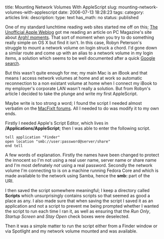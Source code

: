 title: Mounting Network Volumes With AppleScript
slug: mounting-network-volumes-with-applescript
date: 2006-07-13 18:28:23
tags: 
category: articles
link: 
description: 
type: text
has_math: no
status: published

One of my standard lunchtime reading web sites started me off on this; [The Unofficial Apple Weblog](http://www.tuaw.com/2006/07/11/switching-causes-argh/ "http://www.tuaw.com/2006/07/11/switching-causes-argh/") got me reading an article on PC Magazine's site about [Argh! moments](http://www.pcmag.com/article2/0,1895,1986689,00.asp "http://www.pcmag.com/article2/0,1895,1986689,00.asp"). That sort of moment when you try to do something really simple on OS X but find it isn't. In this case, Robyn Peterson's struggle to mount a network volume on login struck a chord. I'd gone down a similar route and come up with an alias to a network volume in my login items, a solution which seems to be well documented after a quick [Google search](http://www.google.com/search?hl=en&q=apple+mac+mount+network+volume+on+login "http://www.google.com/search?hl=en&q=apple+mac+mount+network+volume+on+login").

<!-- TEASER_END -->

But this wasn't quite enough for me; my main Mac is an iBook and that means I access network volumes at home and at work so automatic reconnection to a non existant volume at home when I connect my iBook to my employer's corporate LAN wasn't really a solution. But from Robyn's article I decided to take the plunge and write my first AppleScript.

Maybe write is too strong a word; I found the script I needed almost verbatim on the [MacFixIt forums](http://www.macfixitforums.com/php/showflat.php?Board=tiger&Number=730956 "http://www.macfixitforums.com/php/showflat.php?Board=tiger&Number=730956"). All I needed to do was modify it to my own ends.

Firstly I needed Apple's Script Editor, which lives in **/Applications/AppleScript**; then I was able to enter the following script.



```
tell application "Finder"
open location "smb://user:password@server/share"
end tell
```

A few words of explanation. Firstly the names have been changed to protect the innocent so I'm not using a real user name, server name or share name and I'm most definately *not* using a real password. Secondly the network volume I'm connecting to is on a machine running Fedora Core and which is made available to the network using Samba, hence the **smb:** part of the URI.

I then saved the script somewhere meaningful; I keep a directory called **Scripts** which unsurprisingly contains scripts so that seemed as good a place as any. I also made sure that when saving the script I saved it as an application and not a script to prevent me being prompted whether I wanted the script to run each time I ran it, as well as ensuring that the *Run Only*, *Startup Screen* and *Stay Open* check boxes were deselected.

Then it was a simple matter to run the script either from a Finder window or via Spotlight and my network volume mounted and was available.


